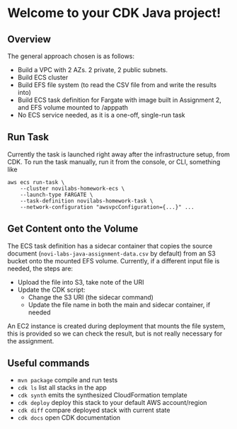 # Welcome to your CDK Java project!

## Overview
The general approach chosen is as follows:
* Build a VPC with 2 AZs. 2 private, 2 public subnets.
* Build ECS cluster
* Build EFS file system (to read the CSV file from and write the results into)
* Build ECS task definition for Fargate with image built in Assignment 2, and EFS volume mounted to /apppath
* No ECS service needed, as it is a one-off, single-run task


## Run Task
Currently the task is launched right away after the infrastructure setup, from CDK. To run the task manually,
run it from the console, or CLI, something like
```
aws ecs run-task \
    --cluster novilabs-homework-ecs \
    --launch-type FARGATE \
    --task-definition novilabs-homework-task \
    --network-configuration "awsvpcConfiguration={...}" ...
```
## Get Content onto the Volume
The ECS task definition has a sidecar container that copies the source document
(`novi-labs-java-assignment-data.csv` by default) from an S3 bucket onto the mounted
EFS volume. Currently, if a different input file is needed, the steps are:
- Upload the file into S3, take note of the URI
- Update the CDK script:
  - Change the S3 URI (the sidecar command)
  - Update the file name in both the main and sidecar container, if needed  

An EC2 instance is created during deployment that mounts the file system, this
is provided so we can check the result, but is not really necessary for the assignment. 

## Useful commands

* `mvn package`     compile and run tests
* `cdk ls`          list all stacks in the app
* `cdk synth`       emits the synthesized CloudFormation template
* `cdk deploy`      deploy this stack to your default AWS account/region
* `cdk diff`        compare deployed stack with current state
* `cdk docs`        open CDK documentation
